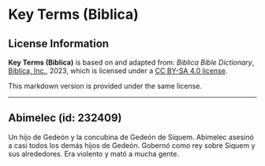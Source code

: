 # Key Terms (Biblica)

## License Information

**Key Terms (Biblica)** is based on and adapted from: _Biblica Bible Dictionary_, [Biblica, Inc.](https://www.biblica.com/), 2023, which is licensed under a [CC BY-SA 4.0 license](https://creativecommons.org/licenses/by-sa/4.0/legalcode.en).

This markdown version is provided under the same license.



--------------------------------

## Abimelec (id: 232409)

Un hijo de Gedeón y la concubina de Gedeón de Siquem. Abimelec asesinó a casi todos los demás hijos de Gedeón. Gobernó como rey sobre Siquem y sus alrededores. Era violento y mató a mucha gente.


